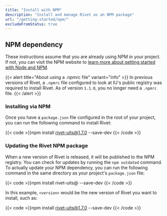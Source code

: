 ```yaml
---
title: "Install with NPM"
description: "Install and manage Rivet as an NPM package"
url: "/getting-started/npm/"
excludeFromStatus: true
---
```

## NPM dependency
These instructions assume that you are already using NPM in your project. If not, you can visit the NPM website to [learn more about getting started with Node and NPM](https://docs.npmjs.com/cli/init).

{{< alert title="About using a .npmrc file" variant="info" >}}
In previous versions of Rivet, a `.npmrc` file configured to look at IU's public registry was required to install Rivet. As of version `1.1.0`, you no longer need a `.npmrc` file.
{{< /alert >}}

### Installing via NPM
Once you have a `package.json` file configured in the root of your project, you can run the following command to install Rivet:

{{< code >}}npm install rivet-uits@1.7.0 --save-dev
{{< /code >}}

### Updating the Rivet NPM package
When a new version of Rivet is released, it will be published to the NPM registry. You can check for updates by running the `npm outdated` command. To actually update your NPM dependency, you can run the following command in the same directory as your project's `package.json` file:

{{< code >}}npm install rivet-uits@<version> --save-dev
{{< /code >}}

In this example, `<version>` would be the new version of Rivet you want to install, such as:

{{< code >}}npm install rivet-uits@1.7.0 --save-dev
{{< /code >}}